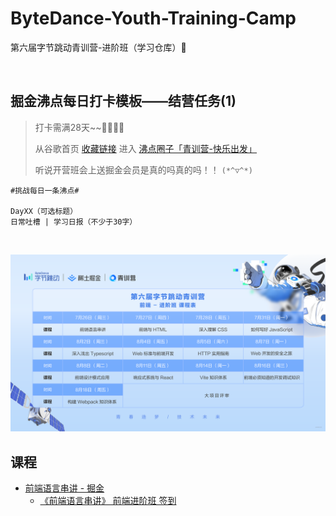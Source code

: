 # ByteDance-Youth-Training-Camp
第六届字节跳动青训营-进阶班（学习仓库）🤔

​	

## 掘金沸点每日打卡模板——结营任务(1)

> 打卡需满28天~~🤷‍♀️🤷‍♂️
>
> 从谷歌首页 [收藏链接](https://juejin.cn/post/7242539077848907835) 进入 [沸点圈子「青训营-快乐出发」](https://juejin.cn/pin/club/7091610245012815879)
>
> 听说开营班会上送掘金会员是真的吗真的吗！！ `(*^▽^*)`

```cypher
#挑战每日一条沸点#

DayXX（可选标题）
日常吐槽 | 学习日报（不少于30字）
```

​	

![img](README.assets/7a854819a51a448db8c06fa6cf8e9ed9tplv-k3u1fbpfcp-watermark.image)

## 课程

- [前端语言串讲 - 掘金](https://juejin.cn/course/bytetech/7219155491984212024/section/7221509542458097725)
  - [《前端语言串讲》 前端进阶班 签到](https://wj.toutiao.com/q/246880/35BD418I/c932/)
